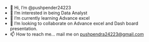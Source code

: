 - 👋 Hi, I’m @pushpender24223
- 👀 I’m interested in being Data Analyst
- 🌱 I’m currently learning Advance excel
- 💞️ I’m looking to collaborate on Advance excel and Dash board presentation.
- 📫 How to reach me... mail me on pushpendra24223@gmail.com

<!---
pushpender24223/pushpender24223 is a ✨ special ✨ repository because its `README.md` (this file) appears on your GitHub profile.
You can click the Preview link to take a look at your changes.
--->

